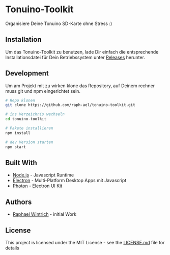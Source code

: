 # Tonuino-Toolkit

Organisiere Deine Tonuino SD-Karte ohne Stress :)

## Installation

Um das Tonuino-Toolkit zu benutzen, lade Dir einfach die entsprechende Installationsdatei für Dein Betriebssystem unter [Releases](https://github.com/raph-ael/tonuino-toolkit/releases) herunter.

## Development

Um am Projekt mit zu wirken klone das Repository, auf Deinem rechner muss git und npm eingerichtet sein.

```bash
# Repo klonen
git clone https://github.com/raph-ael/tonuino-toolkit.git

# ins Verzeichnis wechseln
cd tonuino-toolkit

# Pakete installieren
npm install

# dev Version starten
npm start
```

## Built With

* [Node.js](https://nodejs.org/en/) - Javascript Runtime
* [Electron](https://www.electronjs.org/) - Multi-Platform Desktop Apps mit Javascript
* [Photon](http://photonkit.com/) - Electron UI Kit

## Authors

* [Raphael Wintrich](https://github.com/raph-ael) - initial Work

## License

This project is licensed under the MIT License - see the [LICENSE.md](LICENSE.md) file for details


